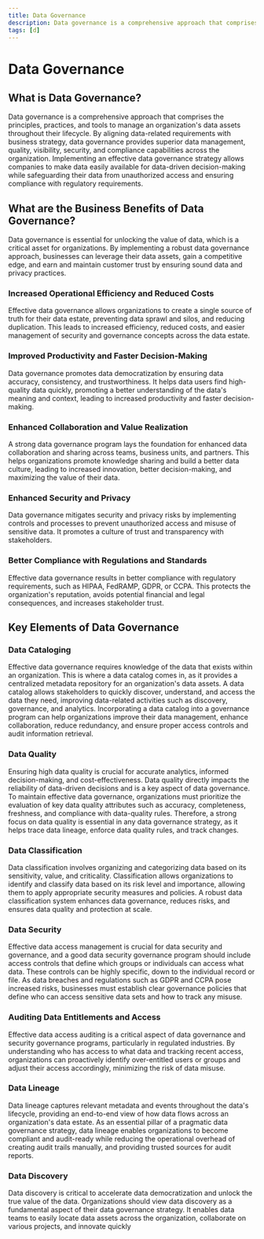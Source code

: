 ```yaml
---
title: Data Governance
description: Data governance is a comprehensive approach that comprises the principles, practices, and tools to manage an organization's data assets throughout their lifecycle. By aligning data-related requirements with business strategy, data governance provides superior data management, quality, visibility, security, and compliance capabilities across the organization.
tags: [d]
---
```


# Data Governance

## What is Data Governance?

Data governance is a comprehensive approach that comprises the principles, practices, and tools to manage an organization's data assets throughout their lifecycle. By aligning data-related requirements with business strategy, data governance provides superior data management, quality, visibility, security, and compliance capabilities across the organization. Implementing an effective data governance strategy allows companies to make data easily available for data-driven decision-making while safeguarding their data from unauthorized access and ensuring compliance with regulatory requirements.

## What are the Business Benefits of Data Governance?

Data governance is essential for unlocking the value of data, which is a critical asset for organizations. By implementing a robust data governance approach, businesses can leverage their data assets, gain a competitive edge, and earn and maintain customer trust by ensuring sound data and privacy practices.

### Increased Operational Efficiency and Reduced Costs

Effective data governance allows organizations to create a single source of truth for their data estate, preventing data sprawl and silos, and reducing duplication. This leads to increased efficiency, reduced costs, and easier management of security and governance concepts across the data estate.

### Improved Productivity and Faster Decision-Making

Data governance promotes data democratization by ensuring data accuracy, consistency, and trustworthiness. It helps data users find high-quality data quickly, promoting a better understanding of the data's meaning and context, leading to increased productivity and faster decision-making.

### Enhanced Collaboration and Value Realization

A strong data governance program lays the foundation for enhanced data collaboration and sharing across teams, business units, and partners. This helps organizations promote knowledge sharing and build a better data culture, leading to increased innovation, better decision-making, and maximizing the value of their data.

### Enhanced Security and Privacy

Data governance mitigates security and privacy risks by implementing controls and processes to prevent unauthorized access and misuse of sensitive data. It promotes a culture of trust and transparency with stakeholders.

### Better Compliance with Regulations and Standards

Effective data governance results in better compliance with regulatory requirements, such as HIPAA, FedRAMP, GDPR, or CCPA. This protects the organization's reputation, avoids potential financial and legal consequences, and increases stakeholder trust.

## Key Elements of Data Governance

### Data Cataloging

Effective data governance requires knowledge of the data that exists within an organization. This is where a data catalog comes in, as it provides a centralized metadata repository for an organization's data assets. A data catalog allows stakeholders to quickly discover, understand, and access the data they need, improving data-related activities such as discovery, governance, and analytics. Incorporating a data catalog into a governance program can help organizations improve their data management, enhance collaboration, reduce redundancy, and ensure proper access controls and audit information retrieval.

### Data Quality

Ensuring high data quality is crucial for accurate analytics, informed decision-making, and cost-effectiveness. Data quality directly impacts the reliability of data-driven decisions and is a key aspect of data governance. To maintain effective data governance, organizations must prioritize the evaluation of key data quality attributes such as accuracy, completeness, freshness, and compliance with data-quality rules. Therefore, a strong focus on data quality is essential in any data governance strategy, as it helps trace data lineage, enforce data quality rules, and track changes.

### Data Classification

Data classification involves organizing and categorizing data based on its sensitivity, value, and criticality. Classification allows organizations to identify and classify data based on its risk level and importance, allowing them to apply appropriate security measures and policies. A robust data classification system enhances data governance, reduces risks, and ensures data quality and protection at scale.

### Data Security

Effective data access management is crucial for data security and governance, and a good data security governance program should include access controls that define which groups or individuals can access what data. These controls can be highly specific, down to the individual record or file. As data breaches and regulations such as GDPR and CCPA pose increased risks, businesses must establish clear governance policies that define who can access sensitive data sets and how to track any misuse.

### Auditing Data Entitlements and Access

Effective data access auditing is a critical aspect of data governance and security governance programs, particularly in regulated industries. By understanding who has access to what data and tracking recent access, organizations can proactively identify over-entitled users or groups and adjust their access accordingly, minimizing the risk of data misuse.

### Data Lineage

Data lineage captures relevant metadata and events throughout the data's lifecycle, providing an end-to-end view of how data flows across an organization's data estate. As an essential pillar of a pragmatic data governance strategy, data lineage enables organizations to become compliant and audit-ready while reducing the operational overhead of creating audit trails manually, and providing trusted sources for audit reports.

### Data Discovery

Data discovery is critical to accelerate data democratization and unlock the true value of the data. Organizations should view data discovery as a fundamental aspect of their data governance strategy. It enables data teams to easily locate data assets across the organization, collaborate on various projects, and innovate quickly
